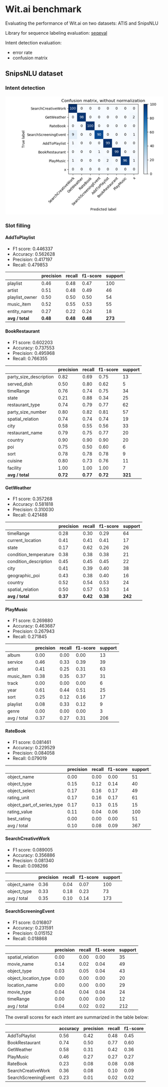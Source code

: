 # Wit.ai benchmark

Evaluating the performance of Wit.ai on two datasets: ATIS and SnipsNLU

Library for sequence labeling evaluation: [seqeval](https://github.com/chakki-works/seqeval)

Intent detection evaluation:
   * error rate
   * confusion matrix
  
## SnipsNLU dataset
### Intent detection
![Alt text](pics/snips_confusionmat.PNG?raw=true "Confusion matrix for Snips")

### Slot filling
#### AddToPlaylist
* F1 score:   0.446337
* Accuracy:   0.562628
* Precision:  0.417197
* Recall:     0.479853

| |precision|    recall|  f1-score|   support|
|---------|----------|----------|----------|----------|
|playlist |      0.46|      0.48|      0.47|       100|
artist    |   0.51   |   0.48   |   0.49   |     46   |
playlist_owner|       0.50|      0.50|      0.50|        54|
music_item|       0.52|      0.55|      0.53|        55|
entity_name|       0.27|      0.22|      0.24|        18|
**avg / total**|       **0.48**|      **0.48**|      **0.48**|       **273**|

#### BookRestaurant
* F1 score: 0.602203
* Accuracy: 0.737553
* Precision: 0.495968
* Recall: 0.766355

| |precision|    recall|  f1-score|   support|
|---------|----------|----------|----------|----------|
party_size_description|       0.82|      0.69|      0.75|        13|
served_dish|       0.50|      0.80|      0.62|         5|
timeRange|       0.76|      0.74|      0.75|        34|
state|       0.21|      0.88|      0.34|        25|
restaurant_type|       0.74|      0.79|      0.77|        62|
party_size_number|       0.80|      0.82|      0.81|        57|
spatial_relation|       0.74|      0.74|      0.74|        19|
city|       0.58|      0.55|      0.56|        33|
restaurant_name|       0.79|      0.75|      0.77|        20|
country|       0.90|      0.90|      0.90|        20|
poi|       0.75|      0.50|      0.60|         6|
sort|       0.78|      0.78|      0.78|         9|
cuisine|       0.80|      0.73|      0.76|        11|
facility|       1.00|      1.00|      1.00|         7|             
**avg / total**|       **0.72**|      **0.77**|      **0.72**|       **321**|

#### GetWeather
* F1 score: 0.357268
* Accuracy: 0.581818
* Precision: 0.310030
* Recall: 0.421488

| |precision|    recall|  f1-score|   support|
|---------|----------|----------|----------|----------|
timeRange |      0.28|      0.30|      0.29|        64|
current_location |      0.41|      0.41|      0.41|        17|
state |      0.17|      0.62|      0.26|        26|
condition_temperature |      0.38|      0.38|      0.38|       21|
condition_description |      0.45|      0.45|      0.45|       22|
city |      0.41|      0.39|      0.40|        38|
geographic_poi |      0.43|      0.38|      0.40|        16|
country |      0.52|      0.54|      0.53|        24|
spatial_relation |      0.50|      0.57|      0.53|        14|
**avg / total**  |     **0.37**|      **0.42**|      **0.38**|       **242**|

#### PlayMusic
* F1 score: 0.269880
* Accuracy: 0.463687
* Precision: 0.267943
* Recall: 0.271845

| |precision|    recall|  f1-score|   support|
|---------|----------|----------|----------|----------|
      album|       0.00|      0.00|      0.00|        13|
    service|       0.46|      0.33|      0.39|        39|
     artist|       0.41|      0.25|      0.31|        63|
 music_item|       0.38|      0.35|      0.37|        31|
      track|       0.00|      0.00|      0.00|         6|
       year|       0.61|      0.44|      0.51|        25|
       sort|       0.25|      0.12|      0.16|        17|
   playlist|       0.08|      0.33|      0.12|         9|
      genre|       0.00|      0.00|      0.00|         3|
avg / total|      0.37 |     0.27 |     0.31 |      206|

#### RateBook
* F1 score: 0.081461
* Accuracy: 0.229529
* Precision: 0.084058
* Recall: 0.079019

| |precision|    recall|  f1-score|   support|
|---------|----------|----------|----------|----------|
object_name|       0.00|      0.00|      0.00|        51
object_type|       0.15|      0.12|      0.14|        40
object_select|       0.17|      0.16|      0.17|        49
rating_unit|       0.17|      0.16|      0.17|        61
object_part_of_series_type|       0.17|      0.13|      0.15|        15
rating_value|       0.11|      0.04|      0.06|       100
best_rating|       0.00|      0.00|      0.00|        51
avg / total|       0.10|      0.08|      0.09|       367

#### SearchCreativeWork
* F1 score: 0.089005
* Accuracy: 0.356886
* Precision: 0.081340
* Recall: 0.098266

| |precision|    recall|  f1-score|   support|
|---------|----------|----------|----------|----------|
object_name|       0.36 |     0.04|      0.07|       100|
object_type|       0.33 |     0.18|      0.23|        73|
avg / total|       0.35 |     0.10|      0.14|       173|

#### SearchScreeningEvent
* F1 score: 0.016807
* Accuracy: 0.231591
* Precision: 0.015152
* Recall: 0.018868

| |precision|    recall|  f1-score|   support|
|---------|----------|----------|----------|----------|
spatial_relation|       0.00 |     0.00|      0.00|        35|
movie_name|       0.14 |     0.02|      0.04|        49|
object_type|       0.03 |     0.05|      0.04|        43|
object_location_type|       0.00 |     0.00|      0.00|        20|
location_name|       0.00 |     0.00|      0.00|        29|
movie_type|       0.04 |     0.04|      0.04|        24|
timeRange |      0.00 |     0.00|      0.00|        12|
avg / total |      0.04 |     0.02|      0.02 |      212|
 
 
The overall scores for each intent are summarized in the table below:
        
| |accuracy| precision  | recall    | f1-score
|----------|----------|----------|----------|----------|
AddToPlaylist|0.56|0.42|0.48|0.45
BookRestaurant|0.74 |0.50 |0.77 | 0.60
GetWeather| 0.58|0.31 |0.42 | 0.36
PlayMusic| 0.46| 0.27| 0.27| 0.27
RateBook| 0.23| 0.08| 0.08| 0.08
SearchCreativeWork|0.36 | 0.08| 0.10| 0.09
SearchScreeningEvent| 0.23| 0.01| 0.02| 0.02

